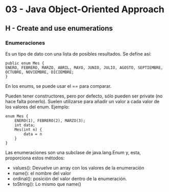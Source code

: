 # 03 - Java Object-Oriented Approach
## H - Create and use enumerations

### Enumeraciones
Es un tipo de dato con una lista de posibles resultados. Se define así:
```
public enum Mes {
ENERO, FEBRERO, MARZO, ABRIL, MAYO, JUNIO, JULIO, AGOSTO, SEPTIEMBRE, OCTUBRE, NOVIEMBRE, DICIEMBRE;
}
```

En los enums, se puede usar el == para comparar.

Pueden tener constructores, pero por defecto, sólo pueden ser private (no hace falta ponerlo). Suelen utilizarse para añadir un valor a cada valor de los valores del enum. Ejemplo:
```
enum Mes {
    ENERO(1), FEBRERO(2), MARZO(3);
    int data;
    Mes(int n) {
        data = n
    }
}
```
Las enumeraciones son una subclase de java.lang.Enum y, esta, proporciona estos métodos:
* values(): Devuelve un array con los valores de la enumeración
* name(): el nombre del valor
* ordinal(): posición del valor dentro de la enumeración.
* toString(): Lo mismo que name()